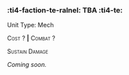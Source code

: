 ### :ti4-faction-te-ralnel: **TBA** :ti4-te:

Unit Type: Mech 

<span style="font-variant:small-caps;">Cost</span> ? __|__ <span style="font-variant:small-caps;">Combat</span> ?

<span style="font-variant:small-caps;">Sustain Damage</span>

_Coming soon._

